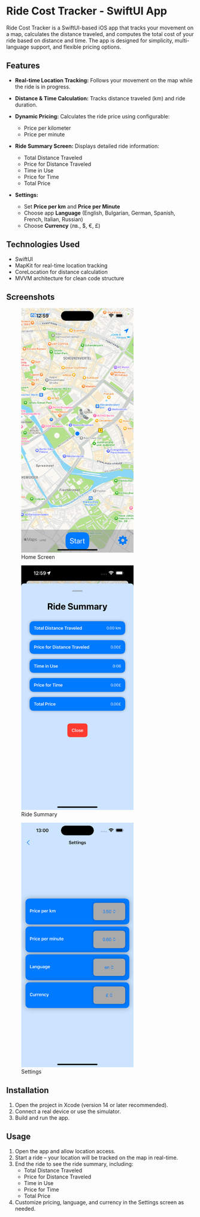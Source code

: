 # Ride Cost Tracker - SwiftUI App

Ride Cost Tracker is a SwiftUI-based iOS app that tracks your movement on a map, calculates the distance traveled, and computes the total cost of your ride based on distance and time. The app is designed for simplicity, multi-language support, and flexible pricing options.

## Features

- **Real-time Location Tracking:** Follows your movement on the map while the ride is in progress.  
- **Distance & Time Calculation:** Tracks distance traveled (km) and ride duration.  
- **Dynamic Pricing:** Calculates the ride price using configurable:
  - Price per kilometer  
  - Price per minute  

- **Ride Summary Screen:** Displays detailed ride information:
  - Total Distance Traveled  
  - Price for Distance Traveled  
  - Time in Use  
  - Price for Time  
  - Total Price  

- **Settings:**
  - Set **Price per km** and **Price per Minute**  
  - Choose app **Language** (English, Bulgarian, German, Spanish, French, Italian, Russian)  
  - Choose **Currency** (лв., $, €, £)  

## Technologies Used

- SwiftUI  
- MapKit for real-time location tracking  
- CoreLocation for distance calculation  
- MVVM architecture for clean code structure  

## Screenshots

<figure>
  <img src="assets/homescreen.png" alt="Home Screen" width="300"/>
  <figcaption>Home Screen</figcaption>
</figure>

<figure>
  <img src="assets/ridesummary.png" alt="Ride Summary" width="300"/>
  <figcaption>Ride Summary</figcaption>
</figure>

<figure>
  <img src="assets/settings.png" alt="Settings" width="300"/>
  <figcaption>Settings</figcaption>
</figure>

## Installation

1. Open the project in Xcode (version 14 or later recommended).  
2. Connect a real device or use the simulator.  
3. Build and run the app.

## Usage

1. Open the app and allow location access.  
2. Start a ride – your location will be tracked on the map in real-time.  
3. End the ride to see the ride summary, including:
   - Total Distance Traveled  
   - Price for Distance Traveled  
   - Time in Use  
   - Price for Time  
   - Total Price  
4. Customize pricing, language, and currency in the Settings screen as needed.
